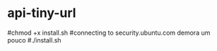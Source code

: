 # api-tiny-url
#chmod +x install.sh
#connecting to security.ubuntu.com demora um pouco
#./install.sh
